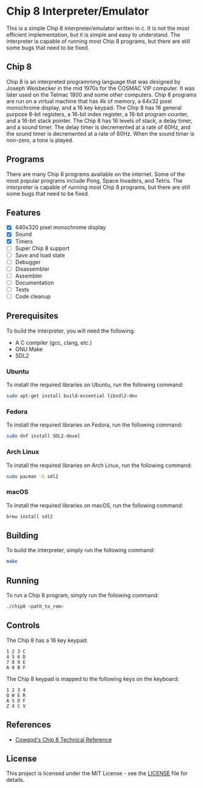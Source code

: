 # Chip 8 Interpreter/Emulator

This is a simple Chip 8 interpreter/emulator written in c. It is not the most efficient implementation, but it is simple and easy to understand. The interpreter is capable of running most Chip 8 programs, but there are still some bugs that need to be fixed.

## Chip 8

Chip 8 is an interpreted programming language that was designed by Joseph Weisbecker in the mid 1970s for the COSMAC VIP computer. It was later used on the Telmac 1800 and some other computers. Chip 8 programs are run on a virtual machine that has 4k of memory, a 64x32 pixel monochrome display, and a 16 key keypad. The Chip 8 has 16 general purpose 8-bit registers, a 16-bit index register, a 16-bit program counter, and a 16-bit stack pointer. The Chip 8 has 16 levels of stack, a delay timer, and a sound timer. The delay timer is decremented at a rate of 60Hz, and the sound timer is decremented at a rate of 60Hz. When the sound timer is non-zero, a tone is played.

## Programs

There are many Chip 8 programs available on the internet. Some of the most popular programs include Pong, Space Invaders, and Tetris. The interpreter is capable of running most Chip 8 programs, but there are still some bugs that need to be fixed.

<!-- ## Screenshots

![Pong](screenshots/pong.png)
![Space Invaders](screenshots/space_invaders.png)
![Tetris](screenshots/tetris.png) -->

## Features

- [x] 640x320 pixel monochrome display
- [x] Sound
- [x] Timers
- [ ] Super Chip 8 support
- [ ] Save and load state
- [ ] Debugger
- [ ] Disassembler
- [ ] Assembler
- [ ] Documentation
- [ ] Tests
- [ ] Code cleanup

## Prerequisites

To build the interpreter, you will need the following:

- A C compiler (gcc, clang, etc.)
- GNU Make
- SDL2

### Ubuntu

To install the required libraries on Ubuntu, run the following command:

```bash
sudo apt-get install build-essential libsdl2-dev 
```

### Fedora

To install the required libraries on Fedora, run the following command:

```bash
sudo dnf install SDL2-devel
```

### Arch Linux

To install the required libraries on Arch Linux, run the following command:

```bash
sudo pacman -S sdl2 
```

### macOS

To install the required libraries on macOS, run the following command:

```bash
brew install sdl2 
```

## Building

To build the interpreter, simply run the following command:

```bash
make
```

## Running

To run a Chip 8 program, simply run the following command:

```bash
./chip8 <path_to_rom>
```

## Controls

The Chip 8 has a 16 key keypad:

```text
1 2 3 C
4 5 6 D
7 8 9 E
A 0 B F
```

The Chip 8 keypad is mapped to the following keys on the keyboard:

```text
1 2 3 4
Q W E R
A S D F
Z X C V
```

## References

- [Cowgod's Chip 8 Technical Reference](http://devernay.free.fr/hacks/chip8/C8TECH10.HTM)

## License

This project is licensed under the MIT License - see the [LICENSE](LICENSE) file for details.
